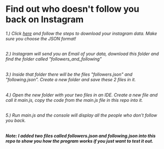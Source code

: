 # Find out who doesn't follow you back on Instagram

###### 1.) Click [here](https://help.instagram.com/181231772500920) and follow the steps to download your instagram data. Make sure you choose the JSON format!

###### 2.) Instagram will send you an Email of your data, download this folder and find the folder called "followers_and_following" 

###### 3.) Inside that folder there will be the files "followers.json" and "following.json". Create a new folder and save these 2 files in it.

###### 4.) Open the new folder with your two files in an IDE. Create a new file and call it main.js, copy the code from the main.js file in this repo into it.

###### 5.) Run main.js and the console will display all the people who don't follow you back.

###### **Note: I added two files called followers.json and following.json into this repo to show you how the program works if you just want to test it out.**
